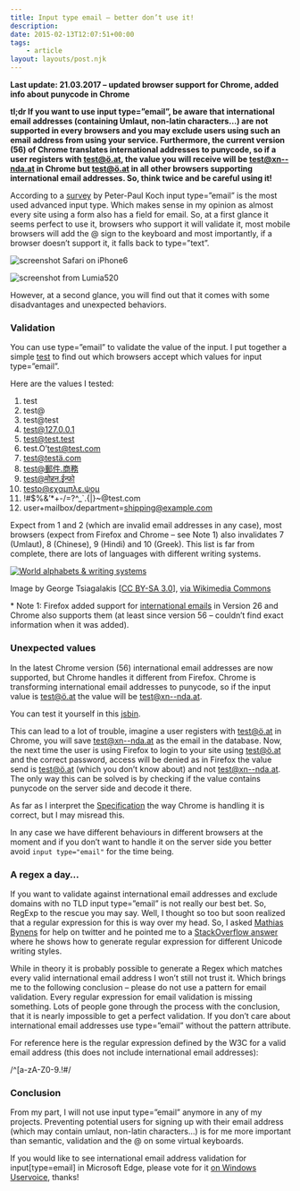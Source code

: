 ```yaml
---
title: Input type email – better don’t use it!
description: 
date: 2015-02-13T12:07:51+00:00
tags:
    - article
layout: layouts/post.njk
---
```


**Last update: 21.03.2017 – updated browser support for Chrome, added info about punycode in Chrome**

**tl;dr If you want to use input type=”email”, be aware that international email addresses (containing Umlaut, non-latin characters…) are not supported in every browsers and you may exclude users using such an email address from using your service. Furthermore, the current version (56) of Chrome translates international addresses to punycode, so if a user registers with test@ö.at, the value you will receive will be test@xn--nda.at in Chrome but test@ö.at in all other browsers supporting international email addresses. So, think twice and be careful using it!**

According to a [survey](http://www.quirksmode.org/blog/archives/2015/02/poll_results_po.html) by Peter-Paul Koch input type=”email” is the most used advanced input type. Which makes sense in my opinion as almost every site using a form also has a field for email. So, at a first glance it seems perfect to use it, browsers who support it will validate it, most mobile browsers will add the @ sign to the keyboard and most importantly, if a browser doesn’t support it, it falls back to type=”text”.

![screenshot Safari on iPhone6](https://justmarkup.com/log/wp-content/uploads/2015/02/safari_iphone6.png)

![screenshot from Lumia520](https://justmarkup.com/log/wp-content/uploads/2015/02/windows81_lumia520.png)

However, at a second glance, you will find out that it comes with some disadvantages and unexpected behaviors.

### Validation

You can use type=”email” to validate the value of the input. I put together a simple [test](https://jsbin.com/vakucin/2/edit?html,outputt) to find out which browsers accept which values for input type=”email”.

Here are the values I tested:  
1) test  
2) test@  
3) test@test  
4) test@127.0.0.1  
5) test@test.test  
6) test.O’test@test.com  
7) test@testä.com  
8) test@郵件.商務  
9) test@मोहन.ईन्फो  
10) testρ@εχαμπλε.ψομ  
11) !#$%&’\*+-/=?^\_\`.{|}~@test.com  
12) user+mailbox/department=shipping@example.com

Expect from 1 and 2 (which are invalid email addresses in any case), most browsers (expect from Firefox and Chrome – see Note 1) also invalidates 7 (Umlaut), 8 (Chinese), 9 (Hindi) and 10 (Greek). This list is far from complete, there are lots of languages with different writing systems.

[![World alphabets & writing systems](//upload.wikimedia.org/wikipedia/commons/thumb/a/aa/World_alphabets_%26_writing_systems.svg/1000px-World_alphabets_%26_writing_systems.svg.png)](http://commons.wikimedia.org/wiki/File%3AWorld_alphabets_%26_writing_systems.svg "By George Tsiagalakis [CC BY-SA 3.0 (http://creativecommons.org/licenses/by-sa/3.0)], via Wikimedia Commons")

Image by George Tsiagalakis \[[CC BY-SA 3.0](http://creativecommons.org/licenses/by-sa/3.0)\], [via Wikimedia Commons](http://commons.wikimedia.org/wiki/File%3AWorld_alphabets_%26_writing_systems.svg)

\* Note 1: Firefox added support for [international emails](https://bugzilla.mozilla.org/show_bug.cgi?id=618876) in Version 26 and Chrome also supports them (at least since version 56 – couldn’t find exact information when it was added).

### Unexpected values

In the latest Chrome version (56) international email addresses are now supported, but Chrome handles it different from Firefox. Chrome is transforming international email addresses to punycode, so if the input value is test@ö.at the value will be test@xn--nda.at.

You can test it yourself in this [jsbin](http://jsbin.com/nuqovod/2/edit?html,js,console,output).

This can lead to a lot of trouble, imagine a user registers with test@ö.at in Chrome, you will save test@xn--nda.at as the email in the database. Now, the next time the user is using Firefox to login to your site using test@ö.at and the correct password, access will be denied as in Firefox the value send is test@ö.at (which you don’t know about) and not test@xn--nda.at. The only way this can be solved is by checking if the value contains punycode on the server side and decode it there.

As far as I interpret the [Specification](https://www.w3.org/TR/html5/forms.html#e-mail-state-(type=email)) the way Chrome is handling it is correct, but I may misread this.

In any case we have different behaviours in different browsers at the moment and if you don’t want to handle it on the server side you better avoid `input type="email"` for the time being.

### A regex a day…

If you want to validate against international email addresses and exclude domains with no TLD input type=”email” is not really our best bet. So, RegExp to the rescue you may say. Well, I thought so too but soon realized that a regular expression for this is way over my head. So, I asked [Mathias Bynens](https://twitter.com/mathias) for help on twitter and he pointed me to a [StackOverflow answer](http://stackoverflow.com/questions/27829640/how-to-match-unicode-by-writing-system-script/27858354#27858354) where he shows how to generate regular expression for different Unicode writing styles.

While in theory it is probably possible to generate a Regex which matches every valid international email address I won’t still not trust it. Which brings me to the following conclusion – please do not use a pattern for email validation. Every regular expression for email validation is missing something. Lots of people gone through the process with the conclusion, that it is nearly impossible to get a perfect validation. If you don’t care about international email addresses use type=”email” without the pattern attribute.

For reference here is the regular expression defined by the W3C for a valid email address (this does not include international email addresses):

/^\[a-zA-Z0-9.!#$%&’\*+/=?^\_\`{|}~-\]+@\[a-zA-Z0-9-\]+(?:\\.\[a-zA-Z0-9-\]+)\*$/

### Conclusion

From my part, I will not use input type=”email” anymore in any of my projects. Preventing potential users for signing up with their email address (which may contain umlaut, non-latin characters…) is for me more important than semantic, validation and the @ on some virtual keyboards.

If you would like to see international email address validation for input\[type=email\] in Microsoft Edge, please vote for it [on Windows Uservoice](https://windows.uservoice.com/forums/285214-microsoft-edge/suggestions/7855248-support-international-email-address-validation-for), thanks!